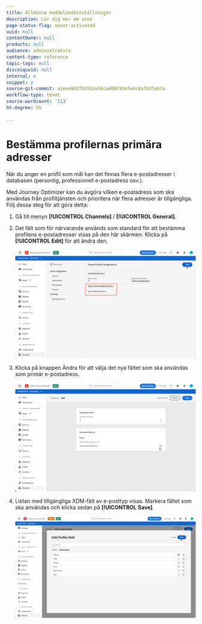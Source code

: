 ```yaml
---
title: Allmänna meddelandeinställningar
description: Lär dig mer om xxxx
page-status-flag: never-activated
uuid: null
contentOwner: null
products: null
audience: administrators
content-type: reference
topic-tags: null
discoiquuid: null
internal: n
snippet: y
source-git-commit: a2eee802f82552e56ced00f93e5e4c8a7b3feb7a
workflow-type: tm+mt
source-wordcount: '113'
ht-degree: 5%

---
```



# Bestämma profilernas primära adresser

När du anger en profil som mål kan det finnas flera e-postadresser i databasen (personlig, professionell e-postadress osv.).

Med Journey Optimizer kan du avgöra vilken e-postadress som ska användas från profiltjänsten och prioritera när flera adresser är tillgängliga. Följ dessa steg för att göra detta:

1. Gå till menyn **[!UICONTROL Channels]** / **[!UICONTROL General]**.
1. Det fält som för närvarande används som standard för att bestämma profilens e-postadresser visas på den här skärmen. Klicka på **[!UICONTROL Edit]** för att ändra den.

   ![](../assets/primary-address.png)

1. Klicka på knappen Ändra för att välja det nya fältet som ska användas som primär e-postadress.

   ![](../assets/primary-address-edit.png)

1. Listan med tillgängliga XDM-fält av e-posttyp visas. Markera fältet som ska användas och klicka sedan på **[!UICONTROL Save]**.

   ![](../assets/primary-address-field.png)

<!--1. You can also select an additional field to use as secondary email address. This allows you to determine which field to use if the primary field is empty for a profile. >> will be done later on-->
